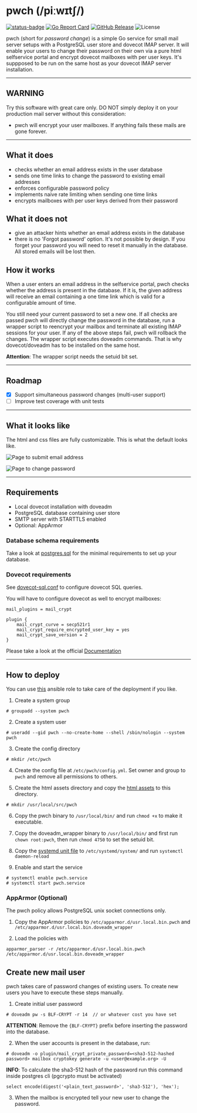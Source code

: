 # pwch (/piːwɪtʃ/)

[![status-badge](https://ci.nonce.at/api/badges/nonce9/pwch/status.svg)](https://ci.nonce.at/nonce9/pwch)
[![Go Report Card](https://goreportcard.com/badge/github.com/nonce9/pwch/v2)](https://goreportcard.com/report/github.com/nonce9/pwch/v2)
[![GitHub Release](https://img.shields.io/github/v/release/nonce9/pwch?style=flat&color=green&display_name=tag&sort=semver)](https://github.com/nonce9/pwch/releases)
![License](https://img.shields.io/github/license/nonce9/pwch?style=flat&color=informational)

pwch (short for *password change*) is a simple Go service for small mail server setups
with a PostgreSQL user store and dovecot IMAP server.
It will enable your users to change their password on their own via a pure html
selfservice portal and encrypt dovecot mailboxes with per user keys.
It's suppposed to be run on the same host as your dovecot IMAP server
installation.

-----

## WARNING

Try this software with great care only. DO NOT simply deploy it on your
production mail server without this consideration:

- pwch will encrypt your user mailboxes. If anything fails these mails are gone
forever.

-----

## What it does

- checks whether an email address exists in the user database
- sends one time links to change the password to existing email addresses
- enforces configurable password policy
- implements naive rate limiting when sending one time links
- encrypts mailboxes with per user keys derived from their password

## What it does not

- give an attacker hints whether an email address exists in the database
- there is no 'Forgot password' option. It's not possible by design. If you
forget your password you will need to reset it manually in the database. All
stored emails will be lost then.

## How it works

When a user enters an email address in the selfservice portal, pwch checks
whether the address is present in the database. If it is, the given address 
will receive an email containing a one time link which is valid for a
configurable amount of time.

You still need your current password to set a new one. If all checks are passed
pwch will directly change the password in the database, run a wrapper script to 
reencrypt your mailbox and terminate all existing IMAP sessions for your user.
If any of the above steps fail, pwch will rollback the changes.
The wrapper script executes doveadm commands. That is why dovecot/doveadm has
to be installed on the same host.

__Attention__: The wrapper script needs the setuid bit set.

-----

## Roadmap

- [x] Support simultaneous password changes (multi-user support)
- [ ] Improve test coverage with unit tests

-----

## What it looks like

The html and css files are fully customizable. This is what the default looks like.

![Page to submit email address](screenshots/submitEmail.jpg?raw=true)

![Page to change password](screenshots/changePassword.jpg?raw=true)

-----

## Requirements

- Local dovecot installation with doveadm
- PostgreSQL database containing user store
- SMTP server with STARTTLS enabled
- Optional: AppArmor

### Database schema requirements

Take a look at [postgres.sql](config/postgres.sql) for the minimal requirements
to set up your database.

### Dovecot requirements

See [dovecot-sql.conf](config/dovecot-sql.conf) to configure dovecot SQL queries.

You will have to configure dovecot as well to encrypt mailboxes:

```
mail_plugins = mail_crypt

plugin {
    mail_crypt_curve = secp521r1
    mail_crypt_require_encrypted_user_key = yes
    mail_crypt_save_version = 2
}
```

Please take a look at the official [Documentation](https://doc.dovecot.org/configuration_manual/mail_crypt_plugin/)

-----

## How to deploy

You can use [this](https://github.com/nonce9/ansible-role-pwch)
ansible role to take care of the deployment if you like.

1. Create a system group
```
# groupadd --system pwch
```

2. Create a system user
```
# useradd --gid pwch --no-create-home --shell /sbin/nologin --system pwch
```

3. Create the config directory
```
# mkdir /etc/pwch
```

4. Create the config file at `/etc/pwch/config.yml`. Set owner and group to `pwch`
and remove all permissions to others.

5. Create the html assets directory and copy the [html assets](html/) to this directory.
```
# mkdir /usr/local/src/pwch
```

6. Copy the pwch binary to `/usr/local/bin/` and run `chmod +x` to make it executable.

7. Copy the doveadm_wrapper binary to `/usr/local/bin/` and first run `chown root:pwch`, then run `chmod 4750` to set the setuid bit.

8. Copy the [systemd unit file](config/pwch.service) to `/etc/systemd/system/` and run `systemctl daemon-reload`

9. Enable and start the service
```
# systemctl enable pwch.service
# systemctl start pwch.service
```

### AppArmor (Optional)

The pwch policy allows PostgreSQL unix socket connections only.

1. Copy the AppArmor policies to `/etc/apparmor.d/usr.local.bin.pwch` and
`/etc/apparmor.d/usr.local.bin.doveadm_wrapper`

2. Load the policies with
```
apparmor_parser -r /etc/apparmor.d/usr.local.bin.pwch /etc/apparmor.d/usr.local.bin.doveadm_wrapper
```

## Create new mail user

pwch takes care of password changes of existing users. To create new users you
have to execute these steps manually.

1. Create initial user password

```
# doveadm pw -s BLF-CRYPT -r 14  // or whatever cost you have set
```

__ATTENTION__: Remove the `{BLF-CRYPT}` prefix before inserting the password into the database.

2. When the user accounts is present in the database, run:

```
# doveadm -o plugin/mail_crypt_private_password=<sha3-512-hashed password> mailbox cryptokey generate -u <user@example.org> -U
```

__INFO__: To calculate the sha3-512 hash of the password run this command inside postgres cli (pgcrypto must be activated)

```
select encode(digest('<plain_text_password>', 'sha3-512'), 'hex');
```

3. When the mailbox is encrypted tell your new user to change the password.
